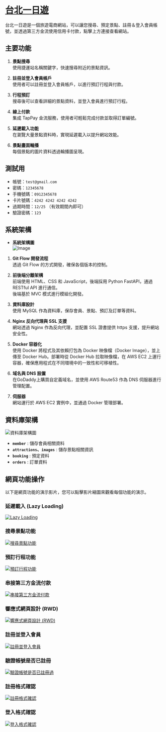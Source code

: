 # <a href="https://taipeitrips.com/" target="_blank">台北一日遊</a>
台北一日遊是一個旅遊電商網站，可以讓您搜尋、預定景點、註冊＆登入會員帳號，並透過第三方金流使用信用卡付款，點擊上方連接查看網站。

## 主要功能

1. **景點搜尋**  
   使用捷運站名稱關鍵字，快速搜尋附近的景點資訊。  

2. **註冊並登入會員帳戶**  
   使用者可以註冊並登入會員帳戶，以進行預訂行程與付款。
   
3. **行程預訂**  
   搜尋後可以查看詳細的景點資料，並登入會員進行預訂行程。

4. **線上付款**  
   集成 TapPay 金流服務，使用者可輕鬆完成付款並取得訂單編號。

5. **延遲載入功能**  
   在瀏覽大量景點資料時，實現延遲載入以提升網站效能。

6. **景點畫面輪播**  
   每個景點的圖片資料透過輪播圖呈現。

## 測試用

- 帳號：`test@gmail.com`
- 密碼：`12345678`
- 手機號碼：`0912345678`
- 卡片號碼：`4242 4242 4242 4242`
- 過期時間：`12/25` （有效期間內即可）
- 驗證密碼：`123`

## 系統架構
  
- **系統架構圖**  
![Image](https://github.com/user-attachments/assets/3e0d1cc0-99a3-464a-9fd4-638a026d9390)  
    
1. **Git Flow 開發流程**  
   透過 Git Flow 的方式開發，確保各個版本的控制。

2. **前後端分離架構**  
   前端使用 HTML、CSS 和 JavaScript，後端採用 Python FastAPI，通過 RESTful API 進行通信。  
   後端基於 MVC 模式進行模組化開發。

3. **資料庫設計**  
   使用 MySQL 作為資料庫，保存會員、景點、預訂及訂單等資料。

4. **Nginx 反向代理與 SSL 支援**  
   網站透過 Nginx 作為反向代理，並配置 SSL 證書提供 https 支援，提升網站安全性。

5. **Docker 容器化**  
   使用 Docker 將程式及其依賴打包為 Docker 映像檔（Docker Image），並上傳至 Docker Hub。部署時從 Docker Hub 拉取映像檔，在 AWS EC2 上運行容器，確保應用程式在不同環境中的一致性和可移植性。

6. **域名與 DNS 設置**  
   在GoDaddy上購買自定義域名，並使用 AWS Route53 作為 DNS 伺服器進行管理配置。

7. **伺服器**  
   網站運行於 AWS EC2 實例中，並通過 Docker 管理部署。  

## 資料庫架構
![資料庫架構圖](https://github.com/user-attachments/assets/027ffdb9-fddd-46b7-afd4-db97b461b06d)


- **`member`** : 儲存會員相關資料
- **`attractions`、`images`** : 儲存景點相關資訊
- **`booking`** : 預定資料
- **`orders`** : 訂單資料

## 網頁功能操作
以下是網頁功能的演示影片，您可以點擊影片縮圖來觀看每個功能的演示。

### 延遲載入 (Lazy Loading)  

[![Lazy Loading](https://img.youtube.com/vi/p7z0Wfa3WRc/0.jpg)](https://youtu.be/p7z0Wfa3WRc)

### 搜尋景點功能   

[![搜尋景點功能](https://img.youtube.com/vi/qf-TZbt3Xis/0.jpg)](https://youtu.be/qf-TZbt3Xis)

### 預訂行程功能    

[![預訂行程功能](https://img.youtube.com/vi/lXXNnQxh8Z8/0.jpg)](https://youtu.be/lXXNnQxh8Z8)

### 串接第三方金流付款    

[![串接第三方金流付款](https://img.youtube.com/vi/FJmj-lv3Wuw/0.jpg)](https://youtu.be/FJmj-lv3Wuw)

### 響應式網頁設計 (RWD)    

[![響應式網頁設計 (RWD)](https://img.youtube.com/vi/Q05kZzArVnU/0.jpg)](https://youtu.be/Q05kZzArVnU)

### 註冊並登入會員    

[![註冊並登入會員](https://img.youtube.com/vi/J1sV6ThiDC8/0.jpg)](https://youtu.be/J1sV6ThiDC8)

### 驗證帳號是否已註冊    

[![驗證帳號是否已註冊過](https://img.youtube.com/vi/3tQ3ZNau7PQ/0.jpg)](https://youtu.be/3tQ3ZNau7PQ)

### 註冊格式確認    

[![註冊格式確認](https://img.youtube.com/vi/Noq6TNDL6QE/0.jpg)](https://youtu.be/Noq6TNDL6QE)

### 登入格式確認    

[![登入格式確認](https://img.youtube.com/vi/BW3QHFk-2gY/0.jpg)](https://youtu.be/BW3QHFk-2gY)

